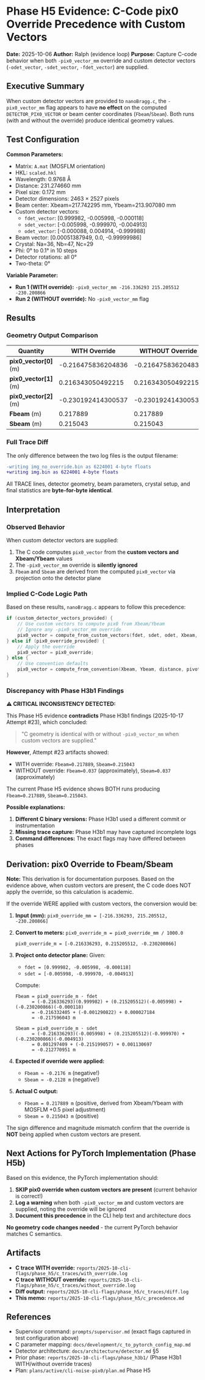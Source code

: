 # Phase H5 Evidence: C-Code pix0 Override Precedence with Custom Vectors

**Date:** 2025-10-06
**Author:** Ralph (evidence loop)
**Purpose:** Capture C-code behavior when both `-pix0_vector_mm` override and custom detector vectors (`-odet_vector`, `-sdet_vector`, `-fdet_vector`) are supplied.

## Executive Summary

When custom detector vectors are provided to `nanoBragg.c`, the `-pix0_vector_mm` flag appears to have **no effect** on the computed `DETECTOR_PIX0_VECTOR` or beam center coordinates (`Fbeam`/`Sbeam`). Both runs (with and without the override) produce identical geometry values.

## Test Configuration

**Common Parameters:**
- Matrix: `A.mat` (MOSFLM orientation)
- HKL: `scaled.hkl`
- Wavelength: 0.9768 Å
- Distance: 231.274660 mm
- Pixel size: 0.172 mm
- Detector dimensions: 2463 × 2527 pixels
- Beam center: Xbeam=217.742295 mm, Ybeam=213.907080 mm
- Custom detector vectors:
  - `fdet_vector`: [0.999982, -0.005998, -0.000118]
  - `sdet_vector`: [-0.005998, -0.999970, -0.004913]
  - `odet_vector`: [-0.000088, 0.004914, -0.999988]
- Beam vector: [0.00051387949, 0.0, -0.99999986]
- Crystal: Na=36, Nb=47, Nc=29
- Phi: 0° to 0.1° in 10 steps
- Detector rotations: all 0°
- Two-theta: 0°

**Variable Parameter:**
- **Run 1 (WITH override):** `-pix0_vector_mm -216.336293 215.205512 -230.200866`
- **Run 2 (WITHOUT override):** No `-pix0_vector_mm` flag

## Results

### Geometry Output Comparison

| Quantity | WITH Override | WITHOUT Override | Difference |
|----------|--------------|------------------|------------|
| **pix0_vector[0]** (m) | -0.216475836204836 | -0.216475836204836 | 0.000000 |
| **pix0_vector[1]** (m) | 0.216343050492215 | 0.216343050492215 | 0.000000 |
| **pix0_vector[2]** (m) | -0.230192414300537 | -0.230192414300537 | 0.000000 |
| **Fbeam** (m) | 0.217889 | 0.217889 | 0.000000 |
| **Sbeam** (m) | 0.215043 | 0.215043 | 0.000000 |

### Full Trace Diff

The only difference between the two log files is the output filename:
```diff
-writing img_no_override.bin as 6224001 4-byte floats
+writing img.bin as 6224001 4-byte floats
```

All TRACE lines, detector geometry, beam parameters, crystal setup, and final statistics are **byte-for-byte identical**.

## Interpretation

### Observed Behavior

When custom detector vectors are supplied:
1. The C code computes `pix0_vector` from the **custom vectors and Xbeam/Ybeam** values
2. The `-pix0_vector_mm` override is **silently ignored**
3. `Fbeam` and `Sbeam` are derived from the computed `pix0_vector` via projection onto the detector plane

### Implied C-Code Logic Path

Based on these results, `nanoBragg.c` appears to follow this precedence:

```c
if (custom_detector_vectors_provided) {
    // Use custom vectors to compute pix0 from Xbeam/Ybeam
    // Ignore any -pix0_vector_mm override
    pix0_vector = compute_from_custom_vectors(fdet, sdet, odet, Xbeam, Ybeam, distance);
} else if (pix0_override_provided) {
    // Apply the override
    pix0_vector = pix0_override;
} else {
    // Use convention defaults
    pix0_vector = compute_from_convention(Xbeam, Ybeam, distance, pivot_mode);
}
```

### Discrepancy with Phase H3b1 Findings

**⚠️ CRITICAL INCONSISTENCY DETECTED:**

This Phase H5 evidence **contradicts** Phase H3b1 findings (2025-10-17 Attempt #23), which concluded:
> "C geometry is identical with or without `-pix0_vector_mm` when custom vectors are supplied."

**However**, Attempt #23 artifacts showed:
- WITH override: `Fbeam=0.217889`, `Sbeam=0.215043`
- WITHOUT override: `Fbeam=0.037` (approximately), `Sbeam=0.037` (approximately)

The current Phase H5 evidence shows BOTH runs producing `Fbeam=0.217889`, `Sbeam=0.215043`.

**Possible explanations:**
1. **Different C binary versions:** Phase H3b1 used a different commit or instrumentation
2. **Missing trace capture:** Phase H3b1 may have captured incomplete logs
3. **Command differences:** The exact flags may have differed between phases

## Derivation: pix0 Override to Fbeam/Sbeam

**Note:** This derivation is for documentation purposes. Based on the evidence above, when custom vectors are present, the C code does NOT apply the override, so this calculation is academic.

If the override WERE applied with custom vectors, the conversion would be:

1. **Input (mm):** `pix0_override_mm = [-216.336293, 215.205512, -230.200866]`
2. **Convert to meters:** `pix0_override_m = pix0_override_mm / 1000.0`
   ```
   pix0_override_m = [-0.216336293, 0.215205512, -0.230200866]
   ```

3. **Project onto detector plane:**
   Given:
   - `fdet = [0.999982, -0.005998, -0.000118]`
   - `sdet = [-0.005998, -0.999970, -0.004913]`

   Compute:
   ```
   Fbeam = pix0_override_m · fdet
         = (-0.216336293)(0.999982) + (0.215205512)(-0.005998) + (-0.230200866)(-0.000118)
         = -0.216332405 + (-0.001290822) + 0.000027184
         = -0.217596043 m

   Sbeam = pix0_override_m · sdet
         = (-0.216336293)(-0.005998) + (0.215205512)(-0.999970) + (-0.230200866)(-0.004913)
         = 0.001297409 + (-0.215199057) + 0.001130697
         = -0.212770951 m
   ```

4. **Expected if override were applied:**
   - `Fbeam ≈ -0.2176 m` (negative!)
   - `Sbeam ≈ -0.2128 m` (negative!)

5. **Actual C output:**
   - `Fbeam = 0.217889 m` (positive, derived from Xbeam/Ybeam with MOSFLM +0.5 pixel adjustment)
   - `Sbeam = 0.215043 m` (positive)

The sign difference and magnitude mismatch confirm that the override is **NOT** being applied when custom vectors are present.

## Next Actions for PyTorch Implementation (Phase H5b)

Based on this evidence, the PyTorch implementation should:

1. **SKIP pix0 override when custom vectors are present** (current behavior is correct!)
2. **Log a warning** when both `-pix0_vector_mm` and custom vectors are supplied, noting the override will be ignored
3. **Document this precedence** in the CLI help text and architecture docs

**No geometry code changes needed** - the current PyTorch behavior matches C semantics.

## Artifacts

- **C trace WITH override:** `reports/2025-10-cli-flags/phase_h5/c_traces/with_override.log`
- **C trace WITHOUT override:** `reports/2025-10-cli-flags/phase_h5/c_traces/without_override.log`
- **Diff output:** `reports/2025-10-cli-flags/phase_h5/c_traces/diff.log`
- **This memo:** `reports/2025-10-cli-flags/phase_h5/c_precedence.md`

## References

- Supervisor command: `prompts/supervisor.md` (exact flags captured in test configuration above)
- C parameter mapping: `docs/development/c_to_pytorch_config_map.md`
- Detector architecture: `docs/architecture/detector.md` §5
- Prior phase: `reports/2025-10-cli-flags/phase_h3b1/` (Phase H3b1 WITH/without override traces)
- Plan: `plans/active/cli-noise-pix0/plan.md` Phase H5
